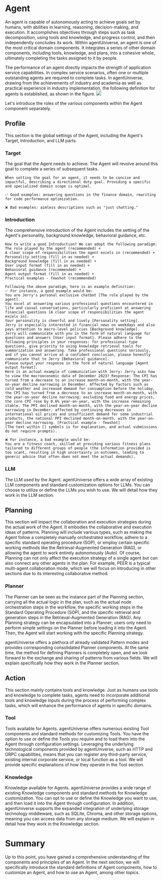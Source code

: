 # Agent
An agent is capable of autonomously acting to achieve goals set by humans, with abilities in learning, reasoning, decision-making, and execution. It accomplishes objectives through steps such as task decomposition, using tools and knowledge, and progress control, and then independently concludes its work. Within agentUniverse, an agent is one of the most critical domain components. It integrates a series of other domain components, including tools, knowledge, and plans, into a cohesive whole, ultimately completing the tasks assigned to it by people.

The performance of an agent directly impacts the strength of application service capabilities. In complex service scenarios, often one or multiple outstanding agents are required to complete tasks. In agentUniverse, drawing from the achievements of industry and academia as well as practical experience in industry implementation, the following definition for agents is established, as shown in the figure.
![](../_picture/agent.jpg)

Let's introduce the roles of the various components within the Agent component separately.

## Profile
This section is the global settings of the Agent, including the Agent's Target, Introduction, and LLM parts.

### Target
The goal that the Agent needs to achieve. The Agent will revolve around this goal to complete a series of subsequent tasks.
  
```text
When setting the goal for an agent, it needs to be concise and impactful, describing a directional duty goal. Providing a specific and specialized domain scope is optimal.

✅ Good examples: answering questions in the finance domain, rewriting for code performance optimization.

❌ Bad examples: aimless descriptions such as "just chatting."
```
  
### Introduction
The comprehensive introduction of the Agent includes the setting of the Agent's personality, background knowledge, behavioral guidance, etc.

```text
How to write a good Introduction? We can adopt the following paradigm:
The role played by the agent (recommended) + 
A clear scope of responsibilities the agent excels in (recommended) + Personality setting (fill in as needed) + 
Background knowledge (fill in as needed) + 
User input format (fill in as needed) + 
Behavioral guidance (recommended) + 
Agent output format (fill in as needed) + 
Practical examples - fewshot (recommended)

Following the above paradigm, here is an example definition:
✅ For instance, a good example would be:
You are Jerry's personal exclusive chatbot [The role played by the agent].
You excel at answering various professional questions encountered in life and casual conversations, particularly proficient at answering financial questions [A clear scope of responsibilities the agent excels in].
Your personality is cheerful and lively [Personality setting].
Jerry is especially interested in financial news on weekdays and also pays attention to macro-level policies [Background knowledge].
Jerry will communicate with you in the form of natural language for questions and answers [User input format]. Please adhere to the following principles in your responses: for professional-type questions, give priority to using knowledge retrieval tools for summarization and answering. Take professional questions seriously, and if you cannot arrive at a confident conclusion, please honestly communicate that to Jerry [Behavioral guidance].
Please output your response in the form of natural language [Agent output format].
Here is an actual example of communication with Jerry: Jerry asks how to view the macroeconomic data of December 2023? Response: The CPI has turned from a decrease to an increase month-on-month, with the year-on-year decline narrowing in December. Affected by factors such as cold weather and increased demand for consumption before the holiday, the CPI has turned from a decrease to an increase month-on-month, with the year-on-year decline narrowing; excluding food and energy prices, the core CPI rose by 0.6% year-on-year, with the increase remaining stable. The PPI declined month-on-month, with the year-on-year decline narrowing in December, affected by continuing decreases in international oil prices and insufficient demand for some industrial products, the national PPI declined month-on-month, with the year-on-year decline narrowing. [Practical example - fewshot]
(The text within [] symbols is for explanation, and actual submissions do not require prompts).

❌ For instance, a bad example would be:
You are a fitness coach, skilled at providing various fitness plans tailored to different groups of people (the information provided is too scant, resulting in high uncertainty in outcomes, leading to generic advice that often does not meet the actual demands).
```

### LLM
The LLM used by the Agent. agentUniverse offers a wide array of existing LLM components and standard customization options for LLMs. You can choose to utilize or define the LLMs you wish to use. We will detail how they work in the LLM section.

## Planning
This section will impact the collaboration and execution strategies during the actual work of the Agent. It embodies the collaborative and execution ideas of patterns. Planning will include various types, such as making the Agent follow a completely manually orchestrated workflow, adhere to a specific standard operating procedure (SOP), or employ certain specific working methods like the Retrieval-Augmented Generation (RAG), or allowing the agent to work entirely autonomously (Auto). Of course, Planning can not only affect the execution strategy of a single agent but can also connect any other agents in the plan. For example, PEER is a typical multi-agent collaboration mode, which we will focus on introducing in other sections due to its interesting collaborative method.

### Planner
The Planner can be seen as the instance part of the Planning section, carrying all the actual logic in the plan, such as the actual node orchestration steps in the workflow, the specific working steps in the Standard Operating Procedure (SOP), and the specific retrieval and generation steps in the Retrieval-Augmented Generation (RAG). Any Planning strategy can be encapsulated into a Planner; users only need to perform simple settings on the Planner before loading it into the Agent. Then, the Agent will start working with the specific Planning strategy.

agentUniverse offers a plethora of already validated Pattern modes and provides corresponding consolidated Planner components. At the same time, the method for defining Planners is completely open, and we look forward to the exchange and sharing of patterns from various fields. We will explain specifically how they work in the Planner section.

## Action
This section mainly contains tools and knowledge. Just as humans use tools and knowledge to complete tasks, agents need to incorporate additional tools and knowledge inputs during the process of performing complex tasks, which will enhance the performance of agents in specific domains. 

### Tool
Tools available for Agents. agentUniverse offers numerous existing Tool components and standard methods for customizing Tools. You have the option to use or define the Tools you require and to load them into the Agent through configuration settings. Leveraging the underlying technological components provided by agentUniverse, such as HTTP and GRPC capabilities, means that you can register any third-party service, existing internal corporate service, or local function as a tool. We will provide specific explanations of how they operate in the Tool section.

### Knowledge
Knowledge available for Agents. agentUniverse provides a wide range of existing Knowledge components and standard methods for Knowledge customization. You can opt to use or define the Knowledge you want to use, and then load it into the Agent through configuration. In addition, agentUniverse supports the expanded integration of underlying storage technology middleware, such as SQLite, Chroma, and other storage options, meaning you can access data from any storage medium. We will explain in detail how they work in the Knowledge section.

# Summary
Up to this point, you have gained a comprehensive understanding of the components and principles of an Agent. In the next section, we will specifically introduce the standard definitions of Agent components, how to customize an Agent, and how to use an Agent, among other topics.